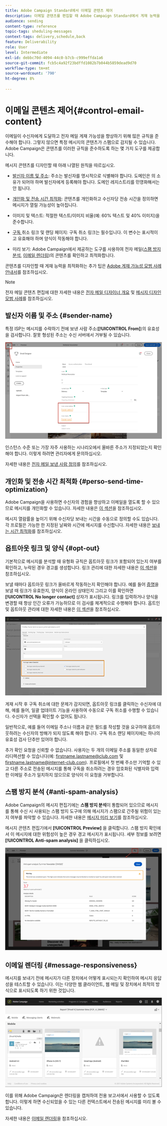 ```yaml
---
title: Adobe Campaign Standard에서 이메일 콘텐츠 제어
description: 이메일 콘텐츠를 편집할 때 Adobe Campaign Standard에서 게재 능력을 향상시키는 방법을 알아봅니다.
audience: sending
content-type: reference
topic-tags: sheduling-messages
context-tags: delivery,schedule,back
feature: Deliverability
role: User
level: Intermediate
exl-id: debbc70d-4094-44c0-b7cb-c999effda1a6
source-git-commit: fcb5c4a92f23bdffd1082b7b044b5859dead9d70
workflow-type: tm+mt
source-wordcount: '790'
ht-degree: 8%

---
```


# 이메일 콘텐츠 제어{#control-email-content}

<!--TO KEEP because specific to Campaign-->

이메일이 수신자에게 도달하고 전자 메일 게재 가능성을 향상하기 위해 많은 규칙을 준수해야 합니다. 그렇지 않으면 특정 메시지의 콘텐츠가 스팸으로 감지될 수 있습니다. Adobe Campaign은 콘텐츠를 이러한 규칙을 준수하도록 하는 몇 가지 도구를 제공합니다.

메시지 콘텐츠를 디자인할 때 아래 나열된 원칙을 따르십시오.

* [발신자 이름 및 주소](#sender-name): 주소는 발신자를 명시적으로 식별해야 합니다. 도메인은 의 소유가 되어야 하며 발신자에게 등록해야 합니다. 도메인 레지스트리를 민영화해서는 안 됩니다.

   <!--**Subject**: Avoid excessive capitalization and punctuation, and words that are frequently used by spammers ("Win", "Free", etc.).-->
* [개인화 및 전송 시간 최적화](#perso-send-time-optimization): 콘텐츠를 개인화하고 수신자당 전송 시간을 정의하면 메시지가 열릴 가능성이 높아집니다.
* 이미지 및 텍스트: 적절한 텍스트/이미지 비율(예: 60% 텍스트 및 40% 이미지)을 준수합니다.
* [구독 ](#opt-out) 취소 링크 및 랜딩 페이지: 구독 취소 링크는 필수입니다. 이 변수는 표시적이고 유효해야 하며 양식이 작동해야 합니다.
* 미리 보기: Adobe Campaign에서 제공하는 도구를 사용하여 전자 메일([스팸 방지 분석](#anti-spam-analysis), [이메일 렌더링](#message-responsiveness))의 콘텐츠를 확인하고 최적화합니다.

콘텐츠를 디자인할 때 게재 능력을 최적화하는 추가 팁은 [Adobe 게재 가능성 모범 사례 안내서](https://experienceleague.adobe.com/docs/deliverability-learn/deliverability-best-practice-guide/content-best-practices-for-optimal-delivery.html)를 참조하십시오.

>[!NOTE]
>
>전자 메일 콘텐츠 편집에 대한 자세한 내용은 [전자 메일 디자이너 개요](../../designing/using/designing-content-in-adobe-campaign.md) 및 [메시지 디자인 모범 사례](../../designing/using/designing-content-in-adobe-campaign.md#content-design-best-practices)를 참조하십시오.

## 발신자 이름 및 주소 {#sender-name}

특정 ISP는 메시지를 수락하기 전에 보낸 사람 주소(**[!UICONTROL From]**)의 유효성을 검사합니다. 잘못 형성된 주소는 수신 서버에서 거부될 수 있습니다.

![](assets/delivery_content_edition16.png)

인스턴스 수준 또는 가장 자주 사용하는 시나리오에서 올바른 주소가 지정되었는지 확인해야 합니다. 이렇게 하려면 관리자에게 문의하십시오.

자세한 내용은 [전자 메일 보낸 사람 정의](../../designing/using/subject-line.md#email-sender)를 참조하십시오.

## 개인화 및 전송 시간 최적화 {#perso-send-time-optimization}

Adobe Campaign을 사용하면 수신자의 경험을 향상하고 이메일을 열도록 할 수 있으므로 메시지를 개인화할 수 있습니다. 자세한 내용은 [이 섹션](../../designing/using/personalization.md)을 참조하십시오.

메시지 열람률을 높이기 위해 수신자당 보내는 시간을 수동으로 정의할 수도 있습니다. 각 프로필은 가능한 한 지정된 날짜와 시간에 메시지를 수신합니다. 자세한 내용은 [보내는 시간 최적화](../../sending/using/optimizing-the-sending-time.md)를 참조하십시오.

## 옵트아웃 링크 및 양식 {#opt-out}

기본적으로 메시지를 분석할 때 유형화 규칙은 옵트아웃 링크가 포함되어 있는지 여부를 확인하고, 누락된 경우 경고를 생성합니다. 링크 관리에 대한 자세한 내용은 [이 섹션](../../designing/using/links.md)을 참조하십시오.

보낼 때마다 옵트아웃 링크가 올바르게 작동하는지 확인해야 합니다. 예를 들어 [증명](../../sending/using/sending-proofs.md)을 보낼 때 링크가 유효한지, 양식이 온라인 상태인지 그리고 이를 확인하면 **[!UICONTROL No longer contact]** 상자가 표시됩니다. 링크를 입력하거나 양식을 변경할 때 항상 인간 오류가 가능하므로 이 검사를 체계적으로 수행해야 합니다. 옵트인 및 옵트아웃 관리에 대한 자세한 내용은 [이 섹션](../../audiences/using/managing-opt-in-and-opt-out-in-campaign.md)을 참조하십시오.

![](assets/optin_landingpage_3.png)

게재 시작 후 구독 취소에 대한 문제가 감지되면, 옵트아웃 링크를 클릭하는 수신자에 대해, 예를 들어, 일괄 업데이트 기능을 사용하여 수동으로 구독 취소를 수행할 수 있습니다. 수신자가 선택을 확인할 수 없어도 됩니다.

일반적으로, 예를 들어 이메일 주소나 이름과 같은 필드를 작성할 것을 요구하여 옵트아웃하려는 수신자의 방해가 되지 않도록 해야 합니다. 구독 취소 랜딩 페이지에는 하나의 유효성 검사 단추만 있어야 합니다.

추가 확인 요청을 신뢰할 수 없습니다. 사용자는 두 개의 이메일 주소를 동일한 상자로 리디렉션할 수 있습니다(예: firstname.lastname@club.com 및 firstname.lastname@internet-club.com). 프로필에서 첫 번째 주소만 기억할 수 있고 다른 주소로 전송된 메시지를 통해 구독을 취소하려는 경우 암호화된 식별자와 입력한 이메일 주소가 일치하지 않으므로 양식이 이 요청을 거부합니다.

## 스팸 방지 분석 {#anti-spam-analysis}

Adobe Campaign의 메시지 편집기에는 **스팸 방지 분석**&#x200B;이 통합되어 있으므로 메시지를 통해 수신 시 사용되는 스팸 방지 도구에 의해 메시지가 스팸으로 간주될 위험이 있는지 여부를 파악할 수 있습니다. 자세한 내용은 [메시지 미리 보기](../../sending/using/previewing-messages.md)를 참조하십시오.

메시지 콘텐츠 편집기에서 **[!UICONTROL Preview]** 을 클릭합니다. 스팸 방지 확인에서 이 메시지에 대한 위험성이 높은 경우 경고 메시지가 표시됩니다. 세부 정보를 보려면 **[!UICONTROL Anti-spam analysis]** 을 클릭하십시오.

![](assets/sending_anti-spam_analysis.png)

## 이메일 렌더링 {#message-responsiveness}

메시지를 보내기 전에 메시지가 다른 장치에서 어떻게 표시되는지 확인하여 메시지 응답성을 테스트할 수 있습니다. 이는 다양한 웹 클라이언트, 웹 메일 및 장치에서 최적의 방식으로 표시되도록 하기 위한 것입니다.

![](assets/inbox_rendering_report_3.png)

이를 위해 Adobe Campaign은 렌더링을 캡처하여 전용 보고서에서 사용할 수 있도록 합니다. 이렇게 하면 수신되었을 수 있는 다른 컨텍스트에서 전송된 메시지를 미리 볼 수 있습니다.

자세한 내용은 [이메일 렌더링](../../sending/using/email-rendering.md)을 참조하십시오.
